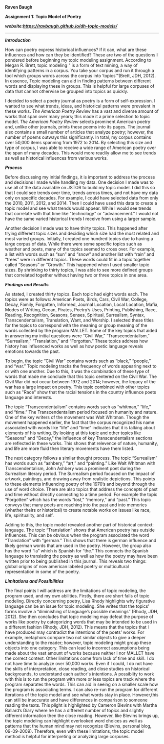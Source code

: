 **Raven Baugh**

**Assignment 1: Topic Model of Poetry**

***website:https://ravbaugh.github.io/dh-topic-models/***

----------------------------------------------

***Introduction***


How can poetry express historical influences? If it can, what are these influences and how can they be identified? These are two of the questions I pondered before beginning my topic modeling assignment. According to Megan R. Brett, topic modeling " is a form of text mining, a way of identifying patterns in a corpus. You take your corpus and run it through a tool which groups words across the corpus into ‘topics’”(Brett, JDH, 2012). In essence, Topic modeling can aid in finding patterns between different words and displaying these in groups. This is helpful for large corpuses of data that cannot otherwise be grouped into topics as quickly. 

I decided to select a poetry journal as poetry is a form of self-expression. I wanted to see what trends, ideas, and historical patterns were prevalent in these works. *The American Poetry Review* has a vast and diverse amount of works that span over many years; this made it a prime selection to topic model. *The American Poetry Review* selects prominent American poetry and, unlike other journals, prints these poems into its pages. The journal also contains a small number of articles that analyze poetry; however, the number of poems outways this significantly. In total, my corpus contains over 50,000 items spanning from 1972 to 2014. By selecting this size and type of corpus, I was able to receive a wide range of American poetry over the span of many decades. This would more readily allow me to see trends as well as historical influences from various works. 

***Process***



Before discussing my initial findings, it is important to address the process and decisions I made while handling my data. One decision I made was to use all of the data available on JSTOR to build my topic model. I did this so that I could see trends over time, trends across times, and not have my data only on specific decades. For example, I could have selected data from only the 2010, 2011, 2012, and 2014. Then I could have used this data to create a topic model and see what trends would appear. While I would see trends that correlate with that time like "technology" or "advancement." I would not have the same varied historical trends I receive from using a larger sample.

 Another decision I made was to have thirty topics. This happened after trying different topic sizes and deciding which size had the most related and most varied groups. Initially, I created one hundred topics due to having a large corpus of data. While there were some specific topics such as weather and poets, many of the topics seemed to cross over. For example, a list with words such as “sun” and “snow” and another list with “rain” and “trees” were in different topics. These words could fit in a topic together called “Seasons” or “Growth." This happened when I used smaller topic sizes. By shrinking to thirty topics, I was able to see more defined groups that correlated together without having two or three topics in one area. 
 
 ***Findings and Results***
 
 
As stated, I created thirty topics. Each topic had eight words each. The topics were as follows: American Poets, Birds, Cars, Civil War, College, Decay, Family, Forgotten, Informed, Journal Location, Local Location, Mafia, Modes of Writing, Ocean, Pirates, Poetry’s Uses, Printing, Publishing, Race, Reading, Recognition, Seasons, Senses, Spiritual, Surrealism, Syntax, Transcendentalism, Translation, Want, and Worship. I selected these titles for the topics to correspond with the meaning or group meaning of the words collected by the program MALLET. Some of the key topics that aided in answering my initial questions were “Civil War,” “Transcendentalism,” “Surrealism,” “Translation,” and “Forgotten.” These topics address how history has influenced works as well as how poetic language reveals emotions towards the past. 

To begin, the topic “Civil War” contains words such as “black,” “people,” and “war.” Topic modeling tracks the frequency of words appearing next to or with one another. Due to this, it was the combination of these type of words that made me conclude that this topic centered on the Civil War. The Civil War did not occur between 1972 and 2014; however, the legacy of the war has a large impact on poetry. This topic combined with other topics such as "Race" show that the racial tensions in the country influence poets language and interests. 

The topic “Transcendentalism” contains words such as “whitman,” “life,” and “time.” The Transcendentalism period focused on humanity and nature. One of the key writers of the movement was Walt Whitman. Though the movement happened earlier, the fact that the corpus recognized his name associated with words like “life” and “time” indicates that it is talking about elements of his writing. By looking at this topic and other topics like "Seasons" and "Decay," the influence of key Transcendentalism sections are reflected in these works. This shows that relevence of nature, humanity, and life are more fluid then literary movements have them listed. 

The next category follows a similar thought process. The topic “Surrealism” has words such as “ashbery,” “art,” and “painting.” Like Walt Whitman with Transcendentalism, John Ashbery was a prominent poet during the Surrealism literary period. The Surrealism period focused on the impact of artwork, paintings, and drawing away from realistic depictions. This points to these elements influencing poetry of the 1970’s and beyond through the use of word choice. There are also topics that address the concepts of past and time without directly connecting to a time period. For example the topic “Forgotten” which has the words “lost,” “memory,” and “past.” This topic conveys that many poets are reaching into the past and into memories (whether theirs or historical) to create notable works on issues like race, life, spirituality, and self. 

Adding to this, the topic model revealed another part of historical context: language. The topic “Translation” shows that American poetry has outside influences. This can be obvious when the program associated the word “Translation” with “german.” This shows that there is german influence and likely german words that are used in the poetry. However, the group also has the word “la” which is Spanish for “the.” This connects the Spanish language to translating the poetry as well as how the poetry may have been written prior to being published in this journal. This reveals two things: global origins of now american labeled poetry or multicultural representation in some of the poetry. 

***Limitations and Possibilities*** 

The final points I will address are the limitations of topic modeling, the program used, and my own abilities. Firstly, there are short falls of topic modeling. Directly concerning poetry, Lisa Rhody highlights why figurative language can be an issue for topic modeling. She writes that the topics' forms involve a “diminishing of language’s possible meanings” (Rhody, JDH, 2012).  She then concludes that topic modeling may defeat the purpose of works like poetry by categorizing words that may be intended to be used in a different fashion (Rhody, JDH, 2012). This means that the topics that I have produced may contradict the intentions of the poets’ works. For example, metaphors compare two not similar objects to give a deeper understanding to the reader; however, topic modeling might group these objects into one category. This can lead to incorrect assumptions being made about the vast amount of works because neither I nor MALLET have the correct context.  Other limitations come from lack of time and skill. I do not have time to analyze over 50,000 works. Even if I could, I do not have the skills of interpretation, close reading, and close studies on historical backgrounds, to understand each author's intentions. A possiblity to work with this is to run the program with more or less topics are track where the program separates the words. This can aid in seeing on a smaller scale how the program is associating terms. I can also re-run the program for different iterations of the topic model and see what words stay in place. However,this can still be inaccurate and have differences in comparison to someone reading the texts. This plight is highlighted by Cameron Blevins with Martha Ballard’s Diary where he has a different number of topics and slightly different information then the close reading. However, like Blevins brings up, the topic modeling can highlight overlooked word choices as well as patterns that the human mind may not recognize (Blevins, personal blog, 09-09-2009). Therefore, even with these limitations, the topic model method is helpful for interpreting or analyzing large corpuses. 

